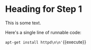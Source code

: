 # Heading for Step 1

This is some text.

Here's a single line of runnable code:

`apt-get install httpd\n\n'`{{execute}}

